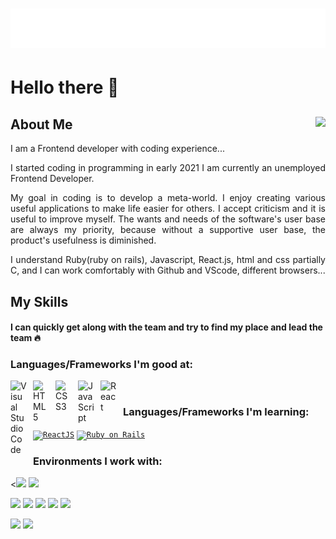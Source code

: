 <h1 align="center">
  <img src="https://raw.githubusercontent.com/Rakhmonov-Asadbek/Rakhmonov-Asadbek/main/name.svg" alt="Rakhmonov Asadbek" />
</h1>

# Hello there 👋


<h2>About Me <img align="right" src="https://visitor-badge.laobi.icu/badge?page_id=Rakhmonov-Asadbek/Rakhmonov-Asadbek"></h2>

<p align="justify">I am a Frontend developer with coding experience...</p>

<p align="justify">I started coding in programming in early 2021
I am currently an unemployed Frontend Developer.</p>

<p align="justify">My goal in coding is to develop a meta-world. I enjoy creating various useful applications to make life easier for others. I accept criticism and it is useful to improve myself. The wants and needs of the software's user base are always my priority, because without a supportive user base, the product's usefulness is diminished.</p>

<p align="justify">I understand Ruby(ruby on rails), Javascript, React.js, html and css partially C, and I can work comfortably with Github and VScode, different browsers...</p>

## My Skills

<h4 background-color="red">I can quickly get along with the team and try to find my place and lead the team 🔥</h4>



### Languages/Frameworks I'm good at:

<img align="left" alt="Visual Studio Code" width="26px" src="https://cdn.jsdelivr.net/gh/devicons/devicon/icons/vscode/vscode-original.svg" style="padding-right:10px;" />
<img align="left" alt="HTML5" width="26px" src="https://cdn.jsdelivr.net/gh/devicons/devicon/icons/html5/html5-original.svg" style="padding-right:10px;" />
<img align="left" alt="CSS3" width="26px" src="https://cdn.jsdelivr.net/gh/devicons/devicon/icons/css3/css3-original.svg" style="padding-right:10px;" />
<img align="left" alt="JavaScript" width="26px" src="https://cdn.jsdelivr.net/gh/devicons/devicon/icons/javascript/javascript-original.svg" style="padding-right:10px;" />
<img align="left" alt="React" width="26px" src="https://cdn.jsdelivr.net/gh/devicons/devicon/icons/react/react-original.svg" style="padding-right:10px;" />

<br/>

### Languages/Frameworks I'm learning:

<code><a href="https://www.typescriptlang.org"><img alt="ReactJS" title="ReactJS" src="https://img.shields.io/badge/Continues-React.js-blue" height="18"></a></code>
<code><a href="https://www.typescriptlang.org"><img alt="Ruby on Rails" title="Ruby on Rails" src="https://img.shields.io/badge/Continues-Ruby%20on%20Rails-red" height="18"></a></code>
### Environments I work with:

<![](https://img.shields.io/badge/OS-Linux-informational?style=flat&logo=linux&logoColor=white&color=FF69B4)
![](https://img.shields.io/badge/Editor-VS_Code-informational?style=flat&logo=visual-studio-code&logoColor=white&color=FF69B4)

![](https://img.shields.io/badge/Code-JavaScript-informational?style=flat&logo=javascript&logoColor=white&color=6aa6f8)
![](https://img.shields.io/badge/Code-C-informational?style=flat&logo=C&logoColor=white&color=6aa6f8)
![](https://img.shields.io/badge/Code-Rails-informational?style=flat&logo=ruby-on-rails&logoColor=white&color=6aa6f8)
![](https://img.shields.io/badge/Code-Ruby-informational?style=flat&logo=ruby&logoColor=white&color=6aa6f8)
![](https://img.shields.io/badge/Code-React-informational?style=flat&logo=react&logoColor=white&color=6aa6f8)


![](https://img.shields.io/badge/Tools-PostgreSQL-informational?style=flat&logo=postgresql&logoColor=white&color=#7FFFD4)
![](https://img.shields.io/badge/Tools-MySQL-informational?style=flat&logo=MySQL&logoColor=white&color=#7FFFD4)


